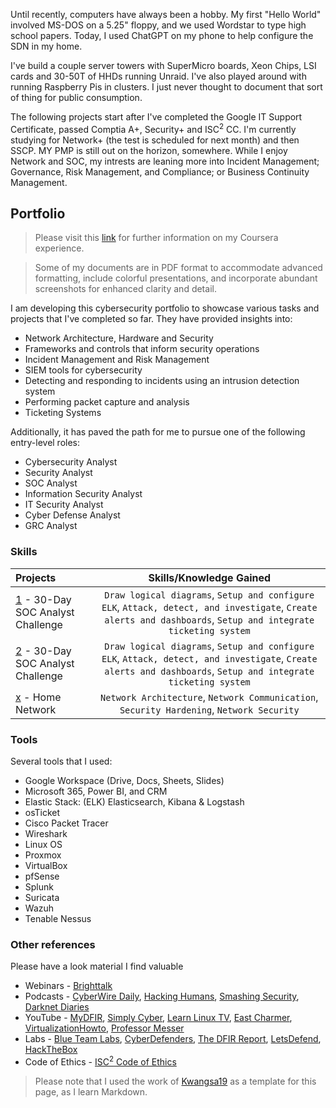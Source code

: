 Until recently, computers have always been a hobby. My first "Hello World" involved MS-DOS on a 5.25" floppy, and we used Wordstar to type high school papers. Today, I used ChatGPT on my phone to help configure the SDN in my home.

I've build a couple server towers with SuperMicro boards, Xeon Chips, LSI cards and 30-50T of HHDs running Unraid. I've also played around with running Raspberry Pis in clusters. I just never thought to document that sort of thing for public consumption.

The following projects start after I've completed the Google IT Support Certificate, passed Comptia A+, Security+ and ISC<sup>2</sup> CC. I'm currently studying for Network+ (the test is scheduled for next month) and then SSCP. MY PMP is still out on the horizon, somewhere. While I enjoy Network and SOC, my intrests are leaning more into Incident Management; Governance, Risk Management, and Compliance; or Business Continuity Management.

## Portfolio
> Please visit this [link](https://www.coursera.org/user/040d36dfedacd707a28bbaa698047d03) for further information on my Coursera experience.

> Some of my documents are in PDF format to accommodate advanced formatting, include colorful presentations, and incorporate abundant screenshots for enhanced clarity and detail.

I am developing this cybersecurity portfolio to showcase various tasks and projects that I've completed so far. They have provided insights into:
* Network Architecture, Hardware and Security
* Frameworks and controls that inform security operations
* Incident Management and Risk Management
* SIEM tools for cybersecurity
* Detecting and responding to incidents using an intrusion detection system
* Performing packet capture and analysis
* Ticketing Systems

Additionally, it has paved the path for me to pursue one of the following entry-level roles:
* Cybersecurity Analyst
* Security Analyst
* SOC Analyst
* Information Security Analyst
* IT Security Analyst
* Cyber Defense Analyst
* GRC Analyst

### Skills  
| Projects | Skills/Knowledge Gained | 
| :--- |:---:|
| [1](https://github.com/hammer-and-anvil/30-Day-SOC-Analyst-Challenge) - 30-Day SOC Analyst Challenge | `Draw logical diagrams`, `Setup and configure ELK`, `Attack, detect, and investigate`, `Create alerts and dashboards`, `Setup and integrate ticketing system` |
| [2](https://github.com/hammer-and-anvil/30-Day-SOC-Analyst-Challenge) - 30-Day SOC Analyst Challenge | `Draw logical diagrams`, `Setup and configure ELK`, `Attack, detect, and investigate`, `Create alerts and dashboards`, `Setup and integrate ticketing system` |
| [x](https://github.com/hammer-and-anvil/Home-Network.git) - Home Network | `Network Architecture`, `Network Communication`, `Security Hardening`, `Network Security` | 

### Tools 
Several tools that I used: 
* Google Workspace (Drive, Docs, Sheets, Slides)
* Microsoft 365, Power BI, and CRM
* Elastic Stack: (ELK) Elasticsearch, Kibana & Logstash 
* osTicket
* Cisco Packet Tracer
* Wireshark
* Linux OS
* Proxmox
* VirtualBox
* pfSense
* Splunk
* Suricata
* Wazuh
* Tenable Nessus

### Other references 
Please have a look material I find valuable
* Webinars - [Brighttalk](https://www.brighttalk.com)
* Podcasts - [CyberWire Daily](https://thecyberwire.com/podcasts/daily-podcast), [Hacking Humans](https://thecyberwire.com/podcasts/hacking-humans), [Smashing Security](https://www.smashingsecurity.com/), [Darknet Diaries](https://darknetdiaries.com/)
* YouTube - [MyDFIR](https://www.youtube.com/@MyDFIR), [Simply Cyber](https://www.youtube.com/@SimplyCyber), [Learn Linux TV](https://www.youtube.com/@LearnLinuxTV), [East Charmer](https://www.youtube.com/@EastCharmer), [VirtualizationHowto](https://www.youtube.com/@VirtualizationHowto), [Professor Messer](https://www.youtube.com/@professormesser)
* Labs - [Blue Team Labs](/https://blueteamlabs.online/), [CyberDefenders](https://cyberdefenders.org/), [The DFIR Report](https://thedfirreport.com/), [LetsDefend](https://app.letsdefend.io/), [HackTheBox](https://www.hackthebox.com/)
* Code of Ethics - [ISC<sup>2</sup> Code of Ethics](https://www.isc2.org/ethics)

>Please note that I used the work of [Kwangsa19](https://github.com/Kwangsa19/Ketmanto-Cybersecurity-Portfolio) as a template for this page, as I learn Markdown.
